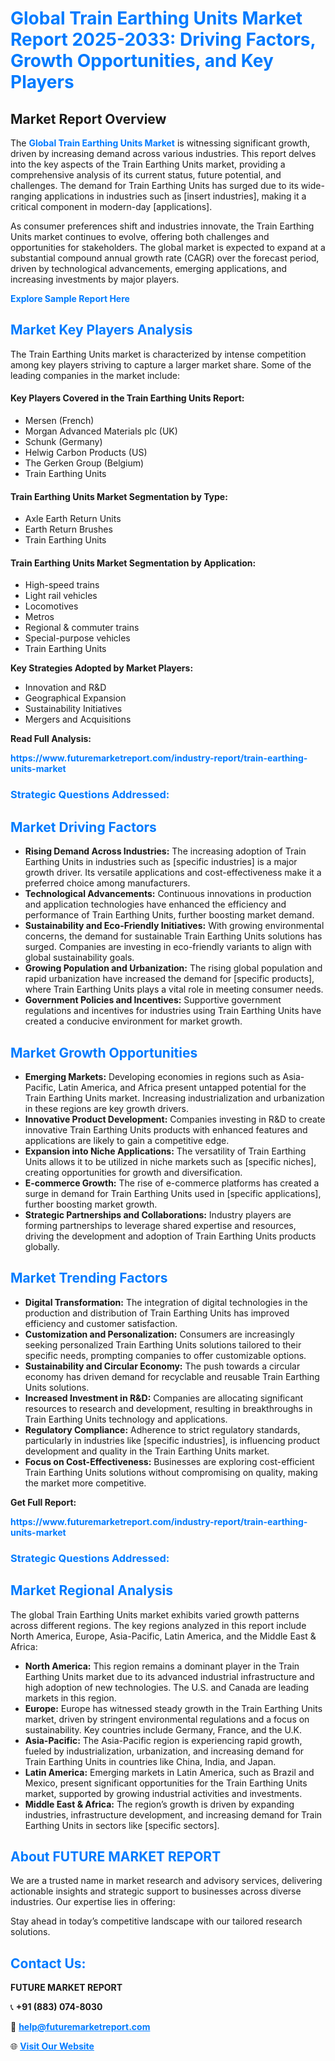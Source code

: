 <h1 style="color: #007BFF;">Global Train Earthing Units Market Report 2025-2033: Driving Factors, Growth Opportunities, and Key Players</h1>

<section id="overview">
<h2>Market Report Overview</h2>
<p>The <a href="https://www.futuremarketreport.com/industry-report/train-earthing-units-market" style="color: #007BFF; text-decoration: none;"><strong>Global Train Earthing Units Market</strong></a> is witnessing significant growth, driven by increasing demand across various industries. This report delves into the key aspects of the Train Earthing Units market, providing a comprehensive analysis of its current status, future potential, and challenges. The demand for Train Earthing Units has surged due to its wide-ranging applications in industries such as [insert industries], making it a critical component in modern-day [applications].</p>
<p>As consumer preferences shift and industries innovate, the Train Earthing Units market continues to evolve, offering both challenges and opportunities for stakeholders. The global market is expected to expand at a substantial compound annual growth rate (CAGR) over the forecast period, driven by technological advancements, emerging applications, and increasing investments by major players.</p>
</section>

<section id="overview">
<p><a href="https://www.futuremarketreport.com/request-sample/reportId=106527" style="color: #007BFF; text-decoration: none;"><strong>Explore Sample Report Here</strong></a></p>
</section>

<section id="key-players">
<h2 style="color: #007BFF;">Market Key Players Analysis</h2>
<p>The Train Earthing Units market is characterized by intense competition among key players striving to capture a larger market share. Some of the leading companies in the market include:</p>
<h4>Key Players Covered in the Train Earthing Units Report:</h4>
<ul><li>Mersen (French)</li><li>Morgan Advanced Materials plc (UK)</li><li>Schunk (Germany)</li><li>Helwig Carbon Products (US)</li><li>The Gerken Group (Belgium)</li><li>Train Earthing Units</li></ul>
<h4>Train Earthing Units Market Segmentation by Type:</h4>
<ul><li>Axle Earth Return Units</li><li>Earth Return Brushes</li><li>Train Earthing Units</li></ul>

<h4>Train Earthing Units Market Segmentation by Application:</h4>
<ul><li>High-speed trains</li><li>Light rail vehicles</li><li>Locomotives</li><li>Metros</li><li>Regional &amp; commuter trains</li><li>Special-purpose vehicles</li><li>Train Earthing Units</li></ul>
<p><strong>Key Strategies Adopted by Market Players:</strong></p>
<ul>
<li>Innovation and R&D</li>
<li>Geographical Expansion</li>
<li>Sustainability Initiatives</li>
<li>Mergers and Acquisitions</li>
</ul>
</section>

<section>
<p><strong>Read Full Analysis: </strong></p><a href="https://www.futuremarketreport.com/industry-report/train-earthing-units-market" style="color: #007BFF; text-decoration: none;"><strong>https://www.futuremarketreport.com/industry-report/train-earthing-units-market</strong></a>
<h3 style="color: #007BFF;">Strategic Questions Addressed:</h3>
</section>

<section id="driving-factors">
<h2 style="color: #007BFF;">Market Driving Factors</h2>
<ul>
<li><strong>Rising Demand Across Industries:</strong> The increasing adoption of Train Earthing Units in industries such as [specific industries] is a major growth driver. Its versatile applications and cost-effectiveness make it a preferred choice among manufacturers.</li>
<li><strong>Technological Advancements:</strong> Continuous innovations in production and application technologies have enhanced the efficiency and performance of Train Earthing Units, further boosting market demand.</li>
<li><strong>Sustainability and Eco-Friendly Initiatives:</strong> With growing environmental concerns, the demand for sustainable Train Earthing Units solutions has surged. Companies are investing in eco-friendly variants to align with global sustainability goals.</li>
<li><strong>Growing Population and Urbanization:</strong> The rising global population and rapid urbanization have increased the demand for [specific products], where Train Earthing Units plays a vital role in meeting consumer needs.</li>
<li><strong>Government Policies and Incentives:</strong> Supportive government regulations and incentives for industries using Train Earthing Units have created a conducive environment for market growth.</li>
</ul>
</section>

<section id="growth-opportunities">
<h2 style="color: #007BFF;">Market Growth Opportunities</h2>
<ul>
<li><strong>Emerging Markets:</strong> Developing economies in regions such as Asia-Pacific, Latin America, and Africa present untapped potential for the Train Earthing Units market. Increasing industrialization and urbanization in these regions are key growth drivers.</li>
<li><strong>Innovative Product Development:</strong> Companies investing in R&D to create innovative Train Earthing Units products with enhanced features and applications are likely to gain a competitive edge.</li>
<li><strong>Expansion into Niche Applications:</strong> The versatility of Train Earthing Units allows it to be utilized in niche markets such as [specific niches], creating opportunities for growth and diversification.</li>
<li><strong>E-commerce Growth:</strong> The rise of e-commerce platforms has created a surge in demand for Train Earthing Units used in [specific applications], further boosting market growth.</li>
<li><strong>Strategic Partnerships and Collaborations:</strong> Industry players are forming partnerships to leverage shared expertise and resources, driving the development and adoption of Train Earthing Units products globally.</li>
</ul>
</section>

<section id="trending-factors">
<h2 style="color: #007BFF;">Market Trending Factors</h2>
<ul>
<li><strong>Digital Transformation:</strong> The integration of digital technologies in the production and distribution of Train Earthing Units has improved efficiency and customer satisfaction.</li>
<li><strong>Customization and Personalization:</strong> Consumers are increasingly seeking personalized Train Earthing Units solutions tailored to their specific needs, prompting companies to offer customizable options.</li>
<li><strong>Sustainability and Circular Economy:</strong> The push towards a circular economy has driven demand for recyclable and reusable Train Earthing Units solutions.</li>
<li><strong>Increased Investment in R&D:</strong> Companies are allocating significant resources to research and development, resulting in breakthroughs in Train Earthing Units technology and applications.</li>
<li><strong>Regulatory Compliance:</strong> Adherence to strict regulatory standards, particularly in industries like [specific industries], is influencing product development and quality in the Train Earthing Units market.</li>
<li><strong>Focus on Cost-Effectiveness:</strong> Businesses are exploring cost-efficient Train Earthing Units solutions without compromising on quality, making the market more competitive.</li>
</ul>
</section>

<section>
<p><strong>Get Full Report: </strong></p><a href="https://www.futuremarketreport.com/industry-report/train-earthing-units-market" style="color: #007BFF; text-decoration: none;"><strong>https://www.futuremarketreport.com/industry-report/train-earthing-units-market</strong></a>
<h3 style="color: #007BFF;">Strategic Questions Addressed:</h3>
</section>


<section id="regional-analysis">
<h2 style="color: #007BFF;">Market Regional Analysis</h2>
<p>The global Train Earthing Units market exhibits varied growth patterns across different regions. The key regions analyzed in this report include North America, Europe, Asia-Pacific, Latin America, and the Middle East & Africa:</p>
<ul>
<li><strong>North America:</strong> This region remains a dominant player in the Train Earthing Units market due to its advanced industrial infrastructure and high adoption of new technologies. The U.S. and Canada are leading markets in this region.</li>
<li><strong>Europe:</strong> Europe has witnessed steady growth in the Train Earthing Units market, driven by stringent environmental regulations and a focus on sustainability. Key countries include Germany, France, and the U.K.</li>
<li><strong>Asia-Pacific:</strong> The Asia-Pacific region is experiencing rapid growth, fueled by industrialization, urbanization, and increasing demand for Train Earthing Units in countries like China, India, and Japan.</li>
<li><strong>Latin America:</strong> Emerging markets in Latin America, such as Brazil and Mexico, present significant opportunities for the Train Earthing Units market, supported by growing industrial activities and investments.</li>
<li><strong>Middle East & Africa:</strong> The region’s growth is driven by expanding industries, infrastructure development, and increasing demand for Train Earthing Units in sectors like [specific sectors].</li>
</ul>
</section>

<footer>
<h2 style="color: #007BFF;">About FUTURE MARKET REPORT</h2>
<p>We are a trusted name in market research and advisory services, delivering actionable insights and strategic support to businesses across diverse industries. Our expertise lies in offering:</p>

<p>Stay ahead in today’s competitive landscape with our tailored research solutions.</p>

<h2 style="color: #007BFF;">Contact Us:</h2>
<p><strong>FUTURE MARKET REPORT</strong></p>
<p>📞 <strong>+91 (883) 074-8030</strong></p>
<p>📧 <strong><a href="mailto:help@futuremarketreport.com" style="color: #007BFF;">help@futuremarketreport.com</a></strong></p>
<p>🌐 <strong><a href="https://www.futuremarketreport.com/" style="color: #007BFF;">Visit Our Website</a></strong></p>
</footer>
